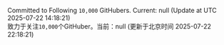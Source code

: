 Committed to Following `10,000` GitHubers. Current: <!-- FOLLOWING_COUNT -->null<!-- FOLLOWING_COUNT --> (Update at UTC <!-- LAST_UPDATED -->2025-07-22 14:18:21<!-- LAST_UPDATED -->)<br>
致力于关注`10,000`个GitHuber。当前：<!-- FOLLOWING_COUNT -->null<!-- FOLLOWING_COUNT --> (更新于北京时间 <!-- LAST_UPDATED_CST -->2025-07-22 22:18:21<!-- LAST_UPDATED_CST -->)
